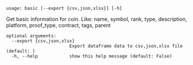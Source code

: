 ```
usage: basic [--export {csv,json,xlsx}] [-h]
```

Get basic information for coin. Like: name, symbol, rank, type, description, platform, proof_type, contract, tags, parent

```
optional arguments:
  --export {csv,json,xlsx}
                        Export dataframe data to csv,json,xlsx file (default: )
  -h, --help            show this help message (default: False)
```
